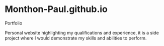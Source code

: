 # Monthon-Paul.github.io
Portfolio

Personal website highlighting my qualifications and experience, 
it is a side project where I would demonstrate my skills and abilities to perform.

